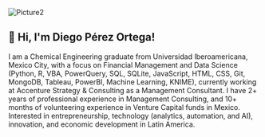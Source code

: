 ![Picture2](https://user-images.githubusercontent.com/65054637/173422372-e0760905-982e-4c46-bece-bc7ecaeed3a1.png)

## 👋 Hi, I'm Diego Pérez Ortega!

I am a Chemical Engineering graduate from Universidad Iberoamericana, Mexico City, with a focus on Financial Management and Data Science (Python, R, VBA, PowerQuery, SQL, SQLite, JavaScript, HTML, CSS, Git, MongoDB, Tableau, PowerBI, Machine Learning, KNIME), currently working at Accenture Strategy & Consulting as a Management Consultant. I have 2+ years of professional experience in Management Consulting, and 10+ months of volunteering experience in Venture Capital funds in Mexico. Interested in entrepreneurship, technology (analytics, automation, and AI), innovation, and economic development in Latin America.
